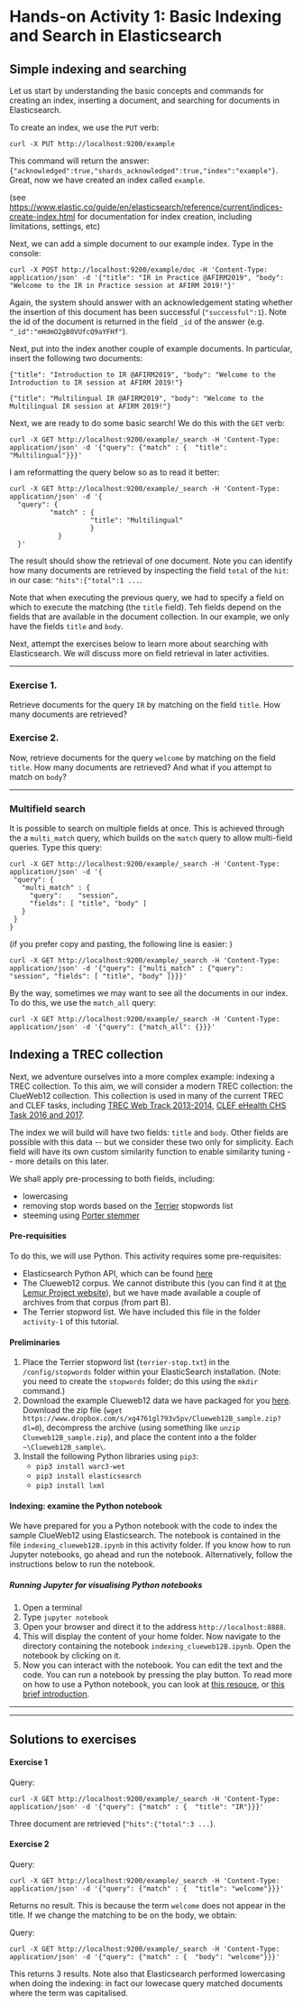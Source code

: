 # Hands-on Activity 1: Basic Indexing and Search in Elasticsearch


## Simple indexing and searching

Let us start by understanding the basic concepts and commands for creating an index, inserting a document, and searching for documents in Elasticsearch.

To create an index, we use the `PUT` verb:
```console
curl -X PUT http://localhost:9200/example
```

This command will return the answer: `{"acknowledged":true,"shards_acknowledged":true,"index":"example"}`.
Great, now we have created an index called `example`.

(see https://www.elastic.co/guide/en/elasticsearch/reference/current/indices-create-index.html for documentation for index creation, including limitations, settings, etc)

Next, we can add a simple document to our example index. Type in the console:

```console
curl -X POST http://localhost:9200/example/doc -H 'Content-Type: application/json' -d '{"title": "IR in Practice @AFIRM2019", "body": "Welcome to the IR in Practice session at AFIRM 2019!"}'
```

Again, the system should answer with an acknowledgement stating whether the insertion of this document has been successful (`"successful":1`). Note the id of the document is returned in the field `_id` of the answer (e.g. `"_id":"mHdmO2gB0VUfcQ9aYFHf"`).

Next, put into the index another couple of example documents. In particular, insert the following two documents:

```text
{"title": "Introduction to IR @AFIRM2019", "body": "Welcome to the Introduction to IR session at AFIRM 2019!"}
```

```text
{"title": "Multilingual IR @AFIRM2019", "body": "Welcome to the Multilingual IR session at AFIRM 2019!"}
```

Next, we are ready to do some basic search! We do this with the `GET` verb:
```console
curl -X GET http://localhost:9200/example/_search -H 'Content-Type: application/json' -d '{"query": {"match" : {  "title": "Multilingual"}}}'
```

I am reformatting the query below so as to read it better:

```console
curl -X GET http://localhost:9200/example/_search -H 'Content-Type: application/json' -d '{
  "query": {
          "match" : {  
                    "title": "Multilingual"
                    }
            }
  }'
 ```
 
 The result should show the retrieval of one document. Note you can identify how many documents are retrieved by inspecting the field `total` of the `hit`: in our case: `"hits":{"total":1 ...`.
 
 Note that when executing the previous query, we had to specify a field on which to execute the matching (the `title` field). Teh fields depend on the fields that are available in the document collection. In our example, we only have the fields `title` and `body`. 
 
 Next, attempt the exercises below to learn more about searching with Elasticsearch. We will discuss more on field retrieval in later activities.
 
 ******
 ### Exercise 1.
 
 Retrieve documents for the query `IR` by matching on the field `title`. How many documents are retrieved?
 
 ### Exercise 2.
 
 Now, retrieve documents for the query `welcome` by matching on the field `title`. How many documents are retrieved? And what if you attempt to match on `body`?
 
 
 ******
 
 ### Multifield search
 
 It is possible to search on multiple fields at once. This is achieved through the a `multi_match` query, which builds on the `match` query to allow multi-field queries. Type this query: 
 
 ```console
curl -X GET http://localhost:9200/example/_search -H 'Content-Type: application/json' -d '{
  "query": {
    "multi_match" : {
      "query":    "session", 
      "fields": [ "title", "body" ] 
    }
  }
}
 ```
 
 (if you prefer copy and pasting, the following line is easier: )
 ```console
 curl -X GET http://localhost:9200/example/_search -H 'Content-Type: application/json' -d '{"query": {"multi_match" : {"query":    "session", "fields": [ "title", "body" ]}}}'
 ```


By the way, sometimes we may want to see all the documents in our index. To do this, we use the `match_all` query:

```console
curl -X GET http://localhost:9200/example/_search -H 'Content-Type: application/json' -d '{"query": {"match_all": {}}}'
```

## Indexing a TREC collection

Next, we adventure ourselves into a more complex example: indexing a TREC collection. To this aim, we will consider a modern TREC collection: the ClueWeb12 collection. This collection is used in many of the current TREC and CLEF tasks, including [TREC Web Track 2013-2014](http://www-personal.umich.edu/~kevynct/trec-web-2014/), [CLEF eHealth CHS Task 2016 and 2017](https://sites.google.com/site/clefehealth2017/task-3). 


The index we will build will have two fields: `title` and `body`. Other fields are possible with this data -- but we consider these two only for simplicity. Each field will have its own custom similarity function to enable similarity tuning -- more details on this later.

We shall apply pre-processing to both fields, including:

- lowercasing
- removing stop words based on the [Terrier](www.terrier.org) stopwords list
- steeming using [Porter stemmer](https://lucene.apache.org/core/4_1_0/analyzers-common/org/tartarus/snowball/ext/PorterStemmer.html)

#### Pre-requisities

To do this, we will use Python. This activity requires some pre-requisites:
* Elasticsearch Python API, which can be found [here](https://elasticsearch-py.readthedocs.io/en/master/)
* The Clueweb12 corpus. We cannot distribute this (you can find it at [the Lemur Project website](https://lemurproject.org/clueweb12/)), but we have made available a couple of archives from that corpus (from part B).
* The Terrier stopword list. We have included this file in the folder `activity-1` of this tutorial.

#### Preliminaries

1. Place the Terrier stopword list (`terrier-stop.txt`) in the `/config/stopwords` folder within your ElasticSearch installation. (Note: you need to create the `stopwords` folder; do this using the `mkdir` command.)
2. Download the example Clueweb12 data we have packaged for you [here](https://www.dropbox.com/s/xg4761gl793v5pv/Clueweb12B_sample.zip?dl=0). Download the zip file (`wget https://www.dropbox.com/s/xg4761gl793v5pv/Clueweb12B_sample.zip?dl=0`), decompress the archive (using something like `unzip Clueweb12B_sample.zip`), and place the content into a the folder `~\Clueweb12B_sample\`.
3. Install the following Python libraries using `pip3`:
	* `pip3 install warc3-wet`
	* `pip3 install elasticsearch`
	* `pip3 install lxml`

#### Indexing: examine the Python notebook

We have prepared for you a Python notebook with the code to index the sample ClueWeb12 using Elasticsearch. The notebook is contained in the file `indexing_clueweb12B.ipynb` in this activity folder. If you know how to run Jupyter notebooks, go ahead and run the notebook. Alternatively, follow the instructions below to run the notebook.


##### Running Jupyter for visualising Python notebooks

1. Open a terminal
2. Type `jupyter notebook`
3. Open your browser and direct it to the address `http://localhost:8888`. 
4. This will display the content of your home folder. Now navigate to the directory containing the notebook `indexing_clueweb12B.ipynb`. Open the notebook by clicking on it.
5. Now you can interact with the notebook. You can edit the text and the code. You can run a notebook by pressing the play button. To read more on how to use a Python notebook, you can look at [this resouce](https://www.datacamp.com/community/tutorials/tutorial-jupyter-notebook), or [this brief introduction](https://jupyter-notebook-beginner-guide.readthedocs.io/en/latest/).

**************

**************

## Solutions to exercises

#### Exercise 1

Query:
```console
curl -X GET http://localhost:9200/example/_search -H 'Content-Type: application/json' -d '{"query": {"match" : {  "title": "IR"}}}'
```

Three document are retrieved (`"hits":{"total":3 ...`).

#### Exercise 2

Query:
```console
curl -X GET http://localhost:9200/example/_search -H 'Content-Type: application/json' -d '{"query": {"match" : {  "title": "welcome"}}}'
```

Returns no result. This is because the term `welcome` does not appear in the title. If we change the matching to be on the body, we obtain:

Query:
```console
curl -X GET http://localhost:9200/example/_search -H 'Content-Type: application/json' -d '{"query": {"match" : {  "body": "welcome"}}}'
```

This returns 3 results. Note also that Elasticsearch performed lowercasing when doing the indexing: in fact our lowecase query matched documents where the term was capitalised.

